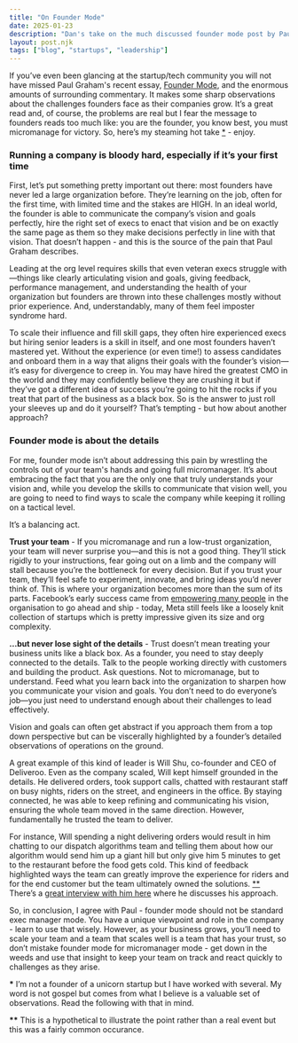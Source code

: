 ```yaml
---
title: "On Founder Mode"
date: 2025-01-23
description: "Dan's take on the much discussed founder mode post by Paul Graham"
layout: post.njk
tags: ["blog", "startups", "leadership"]
---
```

If you’ve even been glancing at the startup/tech community you will not have missed Paul Graham's recent essay, [Founder Mode](https://paulgraham.com/foundermode.html), and the enormous amounts of surrounding commentary. It makes some sharp observations about the challenges founders face as their companies grow. It’s a great read and, of course, the problems are real but I fear the message to founders reads too much like: you are the founder, you know best, you must micromanage for victory. So, here’s my steaming hot take <a href="#founder-note1">*</a> - enjoy.

### Running a company is bloody hard, especially if it’s your first time

First, let’s put something pretty important out there: most founders have never led a large organization before. They’re learning on the job, often for the first time, with limited time and the stakes are HIGH. In an ideal world, the founder is able to communicate the company’s vision and goals perfectly, hire the right set of execs to enact that vision and be on exactly the same page as them so they make decisions perfectly in line with that vision.  That doesn’t happen - and this is the source of the pain that Paul Graham describes.

Leading at the org level requires skills that even veteran execs struggle with—things like clearly articulating vision and goals, giving feedback, performance management, and understanding the health of your organization but founders are thrown into these challenges mostly without prior experience. And, understandably, many of them feel imposter syndrome hard.

To scale their influence and fill skill gaps, they often hire experienced execs but hiring senior leaders is a skill in itself, and one most founders haven’t mastered yet. Without the experience (or even time!) to assess candidates and onboard them in a way that aligns their goals with the founder’s vision—it’s easy for divergence to creep in. You may have hired the greatest CMO in the world and they may confidently believe they are crushing it but if they’ve got a different idea of success you’re going to hit the rocks if you treat that part of the business as a black box. So is the answer to just roll your sleeves up and do it yourself? That’s tempting - but how about another approach?

### Founder mode is about the details

For me, founder mode isn’t about addressing this pain by wrestling the controls out of your team's hands and going full micromanager. It’s about embracing the fact that you are the only one that truly understands your vision and, while you develop the skills to communicate that vision well, you are going to need to find ways to scale the company while keeping it rolling on a tactical level. 

It’s a balancing act.

**Trust your team** - If you micromanage and run a low-trust organization, your team will never surprise you—and this is not a good thing. They’ll stick rigidly to your instructions, fear going out on a limb and the company will stall because you’re the bottleneck for every decision. But if you trust your team, they’ll feel safe to experiment, innovate, and bring ideas you’d never think of. This is where your organization becomes more than the sum of its parts. Facebook’s early success came from [empowering many people](https://panmore.com/facebook-inc-organizational-culture-characteristics-analysis) in the organisation to go ahead and ship - today, Meta still feels like a loosely knit collection of startups which is pretty impressive given its size and org complexity.

**…but never lose sight of the details** - Trust doesn’t mean treating your business units like a black box. As a founder, you need to stay deeply connected to the details. Talk to the people working directly with customers and building the product. Ask questions. Not to micromanage, but to understand. Feed what you learn back into the organization to sharpen how you communicate your vision and goals. You don’t need to do everyone’s job—you just need to understand enough about their challenges to lead effectively.

Vision and goals can often get abstract if you approach them from a top down perspective but can be viscerally highlighted by a founder’s detailed observations of operations on the ground.

A great example of this kind of leader is Will Shu, co-founder and CEO of Deliveroo. Even as the company scaled, Will kept himself grounded in the details. He delivered orders, took support calls, chatted with restaurant staff on busy nights, riders on the street, and engineers in the office. By staying connected, he was able to keep refining and communicating his vision, ensuring the whole team moved in the same direction.  However, fundamentally he trusted the team to deliver.

For instance, Will spending a night delivering orders would result in him chatting to our dispatch algorithms team and telling them about how our algorithm would send him up a giant hill but only give him 5 minutes to get to the restaurant before the food gets cold.  This kind of feedback highlighted ways the team can greatly improve the experience for riders and for the end customer but the team ultimately owned the solutions. <a href="#founder-note2">**</a>  There’s a [great interview with him here](https://open.spotify.com/episode/5GhyBGyhK8LPuwdW4z40E2) where he discusses his approach.

So, in conclusion, I agree with Paul - founder mode should not be standard exec manager mode.  You have a unique viewpoint and role in the company - learn to use that wisely.  However, as your business grows, you’ll need to scale your team and a team that scales well is a team that has your trust, so don’t mistake founder mode for micromanager mode - get down in the weeds and use that insight to keep your team on track and react quickly to challenges as they arise.

<span id="founder-note1"><strong>*</strong></span> I’m not a founder of a unicorn startup but I have worked with several. My word is not gospel but comes from what I believe is a valuable set of observations.  Read the following with that in mind.

<span id="founder-note2"><strong>**</strong></span> This is a hypothetical to illustrate the point rather than a real event but this was a fairly common occurance.
